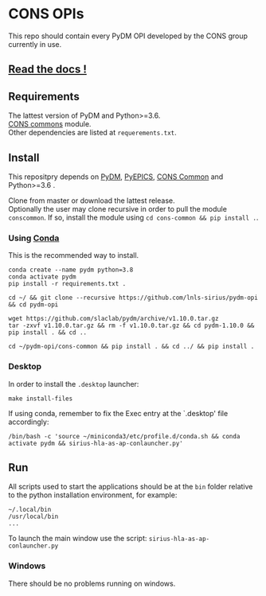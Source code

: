 CONS OPIs
===========

This repo should contain every PyDM OPI developed by the CONS group currently in use.

[Read the docs !](https://lnls-sirius.github.io/pydm-opi/)
----------------------------------------------------------

Requirements
------------
The lattest version of PyDM and Python>=3.6.<br>
[CONS commons](https://github.com/lnls-sirius/cons-common) module.<br>
Other dependencies are listed at `requerements.txt`.<br>

Install
-------
This repositpry depends on [PyDM](https://github.com/slaclab/pydm),
[PyEPICS](https://github.com/pyepics/pyepics), [CONS Common](https://github.com/lnls-sirius/cons-common) and Python>=3.6 .

Clone from master or download the lattest release.<br>
Optionally the user may clone recursive in order to pull the module `conscommon`. If so, install the module using `cd cons-common && pip install .`.<br>

### Using [Conda](https://docs.conda.io/en/latest/miniconda.html)
This is the recommended way to install. 
```
conda create --name pydm python=3.8
conda activate pydm
pip install -r requirements.txt .

cd ~/ && git clone --recursive https://github.com/lnls-sirius/pydm-opi && cd pydm-opi

wget https://github.com/slaclab/pydm/archive/v1.10.0.tar.gz
tar -zxvf v1.10.0.tar.gz && rm -f v1.10.0.tar.gz && cd pydm-1.10.0 && pip install . && cd ..

cd ~/pydm-opi/cons-common && pip install . && cd ../ && pip install .
```

### Desktop
In order to install the `.desktop` launcher:
```
make install-files
```
If using conda, remember to fix the Exec entry at the `.desktop' file accordingly:
``` 
/bin/bash -c 'source ~/miniconda3/etc/profile.d/conda.sh && conda activate pydm && sirius-hla-as-ap-conlauncher.py'
``` 

Run
---
All scripts used to start the applications should be at the `bin` folder relative to the python installation environment, for example:
```
~/.local/bin
/usr/local/bin
...
```

To launch the main window use the script: `sirius-hla-as-ap-conlauncher.py`

### Windows
There should be no problems running on windows.
